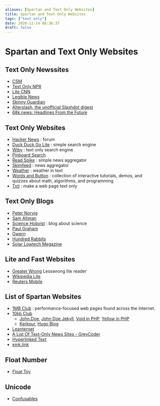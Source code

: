 ```yaml
---
aliases: [Spartan and Text Only Websites]
title: Spartan and Text Only Websites
tags: ["text only"]
date: 2020-11-14 08:36:37
draft: false
---
```


# Spartan and Text Only Websites

## Text Only Newssites

- [CSM](https://www.csmonitor.com/layout/set/text/textedition)
- [Text Only NPR](https://text.npr.org/)
- [Lite CNN](https://lite.cnn.com/en)
- [Legible News](https://legiblenews.com/)
- [Skinny Guardian](https://www.skinnyguardian.xyz/)
- [Alterslash, the unofficial Slashdot digest](https://alterslash.org/)
- [68k.news: Headlines From the Future](http://68k.news/)

## Text Only Websites

- [Hacker News](https://news.ycombinator.com/news) : forum
- [Duck Duck Go Lite](https://duckduckgo.com/lite/) : simple search engine
- [Wiby](https://wiby.me/) : text only search engine
- [Pinboard Search](https://pinboard.in/search/)
- [Read Spike](https://readspike.com/) : simple news aggregator
- [Skimfeed](https://skimfeed.com/) : news aggregator
- [Weather](https://wttr.in/) : weather in text
- [Words and Button](https://wordsandbuttons.online/) : collection of interactive tutorials, demos, and quizzes about math, algorithms, and programming
- [Txti](https://txti.es/) : make a web page text only

## Text Only Blogs

- [Peter Norvig](https://norvig.com/)
- [Sam Altman](https://blog.samaltman.com/)
- [Science Hobyist](https://amasci.com/) : blog about science
- [Paul Graham](https://paulgraham.com/articles.html)
- [Gwern](https://www.gwern.net/)
- [Hundred Rabbits](https://100r.co/site/home.html)
- [Solar Lowtech Megazine](https://solar.lowtechmagazine.com/)

## Lite and Fast Websites

- [Greater Wrong](https://www.greaterwrong.com/) Lesswrong lite reader
- [Wikipedia Lite](https://en.m.wikipedia.org/wiki/Main_Page)
- [Reuters Mobile](https://mobile.reuters.com/)

## List of Spartan Websites

- [1MB Club](https://1mb.club/) : performance-focused web pages found across the internet.
- [10kb Club](https://10kbclub.com/)
    - [John.Doe](https://john-doe.neocities.org/), [John Doe Jekyll](https://github.com/bradleytaunt/john-doe-jekyll), [Void in PHP](https://github.com/josephernest/void), [Yellow in PHP](https://datenstrom.se/yellow/)
    - [Kerkour](https://kerkour.fr/), [Hugo Blog](https://github.com/bloom42/blog)
- [Leanternet](https://www.leanternet.com/)
- [A List Of Text-Only News Sites - GreyCoder](https://greycoder.com/a-list-of-text-only-new-sites/)
- [Hyperlinked Text](https://sjmulder.nl/en/textonly.html)
- [eink.link](https://eink.link/)

## Float Number

- [Float Toy](https://evanw.github.io/float-toy/)

## Unicode

- [Confusables](https://confusables.gc.codes/)
